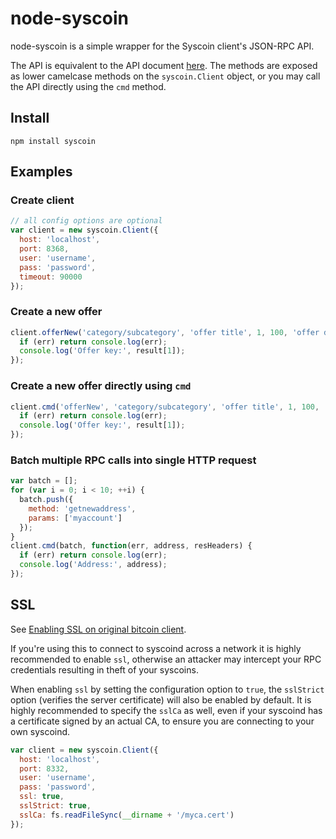 # node-syscoin 

node-syscoin is a simple wrapper for the Syscoin client's JSON-RPC API.

The API is equivalent to the API document [here](https://en.bitcoin.it/wiki/Original_Syscoin_client/API_Calls_list).
The methods are exposed as lower camelcase methods on the `syscoin.Client`
object, or you may call the API directly using the `cmd` method.

## Install

`npm install syscoin`

## Examples

### Create client
```js
// all config options are optional
var client = new syscoin.Client({
  host: 'localhost',
  port: 8368,
  user: 'username',
  pass: 'password',
  timeout: 90000
});
```

### Create a new offer

```js
client.offerNew('category/subcategory', 'offer title', 1, 100, 'offer description', function(err, result, resHeaders) {
  if (err) return console.log(err);
  console.log('Offer key:', result[1]);
});
```
### Create a new offer directly using `cmd`

```js
client.cmd('offerNew', 'category/subcategory', 'offer title', 1, 100, 'offer description', function(err, result, resHeaders) {
  if (err) return console.log(err);
  console.log('Offer key:', result[1]);
});
```

### Batch multiple RPC calls into single HTTP request

```js
var batch = [];
for (var i = 0; i < 10; ++i) {
  batch.push({
    method: 'getnewaddress',
    params: ['myaccount']
  });
}
client.cmd(batch, function(err, address, resHeaders) {
  if (err) return console.log(err);
  console.log('Address:', address);
});
```

## SSL
See [Enabling SSL on original bitcoin client](https://en.bitcoin.it/wiki/Enabling_SSL_on_original_client_daemon).

If you're using this to connect to syscoind across a network it is highly
recommended to enable `ssl`, otherwise an attacker may intercept your RPC credentials
resulting in theft of your syscoins.

When enabling `ssl` by setting the configuration option to `true`, the `sslStrict`
option (verifies the server certificate) will also be enabled by default. It is
highly recommended to specify the `sslCa` as well, even if your syscoind has
a certificate signed by an actual CA, to ensure you are connecting
to your own syscoind.

```js
var client = new syscoin.Client({
  host: 'localhost',
  port: 8332,
  user: 'username',
  pass: 'password',
  ssl: true,
  sslStrict: true,
  sslCa: fs.readFileSync(__dirname + '/myca.cert')
});
```
